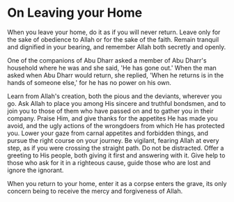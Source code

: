 On Leaving your Home
====================

When you leave your home, do it as if you will never return. Leave only
for the sake of obedience to Allah or for the sake of the faith. Remain
tranquil and dignified in your bearing, and remember Allah both secretly
and openly.

One of the companions of Abu Dharr asked a member of Abu Dharr's
household where he was and she said, 'He has gone out.' When the man
asked when Abu Dharr would return, she replied, 'When he returns is in
the hands of someone else,' for he has no power on his own.

Learn from Allah's creation, both the pious and the deviants, wherever
you go. Ask Allah to place you among His sincere and truthful bondsmen,
and to join you to those of them who have passed on and to gather you in
their company. Praise Him, and give thanks for the appetites He has made
you avoid, and the ugly actions of the wrongdoers from which He has
protected you. Lower your gaze from carnal appetites and forbidden
things, and pursue the right course on your journey. Be vigilant,
fearing Allah at every step, as if you were crossing the straight path.
Do not be distracted. Offer a greeting to His people, both giving it
first and answering with it. Give help to those who ask for it in a
righteous cause, guide those who are lost and ignore the ignorant.

When you return to your home, enter it as a corpse enters the grave,
its only concern being to receive the mercy and forgiveness of Allah.



